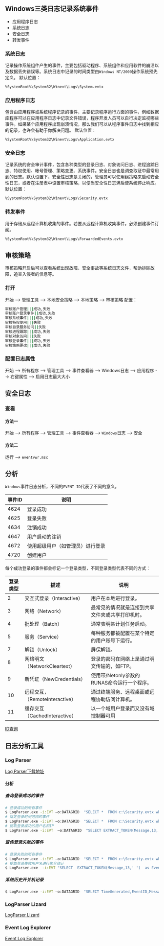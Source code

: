 ## Windows三类日志记录系统事件

* 应用程序日志
* 系统日志
* 安全日志
* 转发事件

### 系统日志

记录操作系统组件产生的事件，主要包括驱动程序、系统组件和应用软件的崩溃以及数据丢失错误等。系统日志中记录的时间类型由`Windows NT/2000`操作系统预先定义。
默认位置：
```bash
%SystemRoot%\System32\Winevt\Logs\System.evtx
```

### 应用程序日志

包含由应用程序或系统程序记录的事件，主要记录程序运行方面的事件，例如数据库程序可以在应用程序日志中记录文件错误，程序开发人员可以自行决定监视哪些事件。如果某个应用程序出现崩溃情况，那么我们可以从程序事件日志中找到相应的记录，也许会有助于你解决问题。
默认位置：
```bash
%SystemRoot%\System32\Winevt\Logs\Application.evtx
```

### 安全日志

记录系统的安全审计事件，包含各种类型的登录日志、对象访问日志、进程追踪日志、特权使用、帐号管理、策略变更、系统事件。安全日志也是调查取证中最常用到的日志。默认设置下，安全性日志是关闭的，管理员可以使用组策略来启动安全性日志，或者在注册表中设置审核策略，以便当安全性日志满后使系统停止响应。
默认位置：
```bash
%SystemRoot%\System32\Winevt\Logs\Security.evtx
```

### 转发事件

用于存储从远程计算机收集的事件。若要从远程计算机收集事件，必须创建事件订阅。
```bash
%SystemRoot%\System32\Winevt\Logs\ForwardedEvents.evtx
```

## 审核策略

审核策略开启后可以查看系统出现故障、安全事故等系统日志文件，帮助排除故障，追查入侵者的信息等。

### 打开

开始 --> 管理工具 --> 本地安全策略 --> 本地策略 --> 审核策略
配置：
```bash
审核账户管理|||成功,失败
审核账户登录事件||成功,失败
审核系统事件||||成功,失败
审核特权使用|||失败
审核目录服务访问||失败
审核进程跟踪|||成功,失败
审核对象访问|||失败
审核登录事件|||成功,失败
审核策略更改|||成功,失败
```

### 配置日志属性

开始 --> 所有程序 --> 管理工具 --> 事件查看器 --> Windows日志 --> 应用程序 --> 右键属性 --> 启用日志最大大小

## 安全日志

### 查看

#### 方法一

开始 --> 所有程序 --> 管理工具 --> 事件查看器 --> `Windows`日志 --> 安全

#### 方法二

运行 --> `eventvwr.msc`

## 分析

`Windows`事件日志分析，不同的`EVENT ID`代表了不同的意义。

|事件ID|说明|
|-|-|
|4624|登录成功|
|4625|登录失败|
|4634|注销成功|
|4647|用户启动的注销|
|4672|使用超级用户（如管理员）进行登录|
|4720|创建用户|

每个成功登录的事件都会标记一个登录类型，不同登录类型代表不同的方式：

|登录类型|描述|说明|
|-|-|-|
|2|交互式登录（Interactive）|用户在本地进行登录。|
|3|网络（Network）|最常见的情况就是连接到共享文件夹或共享打印机时。|
|4|批处理（Batch）|通常表明某计划任务启动。|
|5|服务（Service）|每种服务都被配置在某个特定的用户账号下运行。|
|7|解锁（Unlock）|屏保解锁。|
|8|网络明文（NetworkCleartext）|登录的密码在网络上是通过明文传输的，如FTP。|
|9|新凭证（NewCredentials）|使用带/Netonly参数的RUNAS命令运行一个程序。|
|10|远程交互，（RemoteInteractive）|通过终端服务、远程桌面或远程协助访问计算机。|
|11|缓存交互（CachedInteractive）|以一个域用户登录而又没有域控制器可用|

[ID查询](https://docs.microsoft.com/en-us/windows/security/threat-protection/)

## 日志分析工具

### Log Parser

[Log Parser下载地址](https://www.microsoft.com/en-us/download/details.aspx?id=24659)

#### 分析

##### 查询登录成功的事件

```bash
# 登录成功的所有事件
$ LogParser.exe -i:EVT –o:DATAGRID  "SELECT *  FROM c:\Security.evtx where EventID=4624"
# 指定登录时间范围的事件
$ LogParser.exe -i:EVT –o:DATAGRID  "SELECT *  FROM c:\Security.evtx where TimeGenerated>'2018-06-19 23:32:11' and TimeGenerated<'2018-06-20 23:34:00' and EventID=4624"
# 提取登录成功的用户名和IP
$ LogParser.exe -i:EVT  –o:DATAGRID  "SELECT EXTRACT_TOKEN(Message,13,' ') as EventType,TimeGenerated as LoginTime,EXTRACT_TOKEN(Strings,5,'|') as Username,EXTRACT_TOKEN(Message,38,' ') as Loginip FROM c:\Security.evtx where EventID=4624"
```

##### 查询登录失败的事件

```bash
# 登录失败的所有事件
$ LogParser.exe -i:EVT –o:DATAGRID  "SELECT *  FROM c:\Security.evtx where EventID=4625"
# 提取登录失败用户名进行聚合统计
$ LogParser.exe  -i:EVT "SELECT  EXTRACT_TOKEN(Message,13,' ')  as EventType,EXTRACT_TOKEN(Message,19,' ') as user,count(EXTRACT_TOKEN(Message,19,' ')) as Times,EXTRACT_TOKEN(Message,39,' ') as Loginip FROM c:\Security.evtx where EventID=4625 GROUP BY Message"
```

##### 系统历史开关机记录

```bash
$ LogParser.exe -i:EVT –o:DATAGRID  "SELECT TimeGenerated,EventID,Message FROM c:\System.evtx where EventID=6005 or EventID=6006"
```

### LogParser Lizard

[LogParser Lizard](http://www.lizard-labs.com/log_parser_lizard.aspx)

### Event Log Explorer

[Event Log Explorer](https://event-log-explorer.en.softonic.com/)